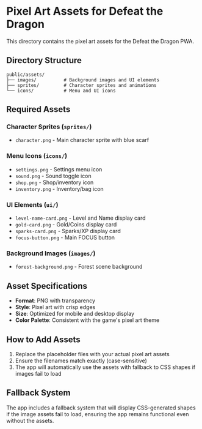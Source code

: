 # Pixel Art Assets for Defeat the Dragon

This directory contains the pixel art assets for the Defeat the Dragon PWA.

## Directory Structure

```
public/assets/
├── images/          # Background images and UI elements
├── sprites/         # Character sprites and animations
└── icons/           # Menu and UI icons
```

## Required Assets

### Character Sprites (`sprites/`)
- `character.png` - Main character sprite with blue scarf

### Menu Icons (`icons/`)
- `settings.png` - Settings menu icon
- `sound.png` - Sound toggle icon
- `shop.png` - Shop/inventory icon
- `inventory.png` - Inventory/bag icon

### UI Elements (`ui/`)
- `level-name-card.png` - Level and Name display card
- `gold-card.png` - Gold/Coins display card
- `sparks-card.png` - Sparks/XP display card
- `focus-button.png` - Main FOCUS button

### Background Images (`images/`)
- `forest-background.png` - Forest scene background

## Asset Specifications

- **Format**: PNG with transparency
- **Style**: Pixel art with crisp edges
- **Size**: Optimized for mobile and desktop display
- **Color Palette**: Consistent with the game's pixel art theme

## How to Add Assets

1. Replace the placeholder files with your actual pixel art assets
2. Ensure the filenames match exactly (case-sensitive)
3. The app will automatically use the assets with fallback to CSS shapes if images fail to load

## Fallback System

The app includes a fallback system that will display CSS-generated shapes if the image assets fail to load, ensuring the app remains functional even without the assets.
